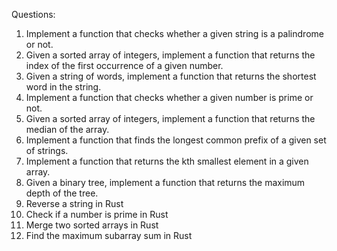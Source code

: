 Questions:


1. Implement a function that checks whether a given string is a palindrome or not.
2. Given a sorted array of integers, implement a function that returns the index of the first occurrence of a given number.
3. Given a string of words, implement a function that returns the shortest word in the string.
4. Implement a function that checks whether a given number is prime or not.
5. Given a sorted array of integers, implement a function that returns the median of the array.
6. Implement a function that finds the longest common prefix of a given set of strings.
7. Implement a function that returns the kth smallest element in a given array.
8. Given a binary tree, implement a function that returns the maximum depth of the tree.
9. Reverse a string in Rust
10. Check if a number is prime in Rust
11. Merge two sorted arrays in Rust
12. Find the maximum subarray sum in Rust
